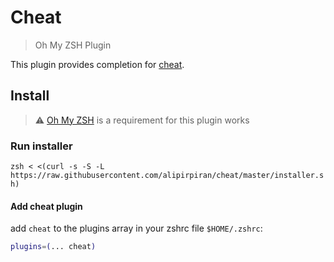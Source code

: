 # Cheat

> Oh My ZSH Plugin

This plugin provides completion for [cheat](https://github.com/cheat/cheat).

## Install

> :warning: [Oh My ZSH](https://github.com/robbyrussell/oh-my-zsh) is a requirement for this plugin works

### Run installer

`zsh < <(curl -s -S -L https://raw.githubusercontent.com/alipirpiran/cheat/master/installer.sh)`

#### Add cheat plugin

add `cheat` to the plugins array in your zshrc file
`$HOME/.zshrc`:

```zsh
plugins=(... cheat)
```
